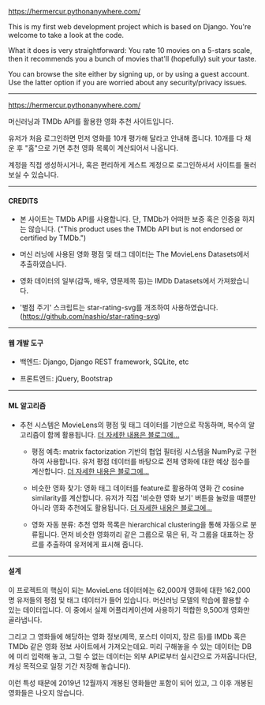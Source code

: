 https://hermercur.pythonanywhere.com/

This is my first web development project which is based on Django. You're welcome to take a look at the code.

What it does is very straightforward: You rate 10 movies on a 5-stars scale, then it recommends you a bunch of movies that'll (hopefully) suit your taste.

You can browse the site either by signing up, or by using a guest account. Use the latter option if you are worried about any security/privacy issues.

---

https://hermercur.pythonanywhere.com/

머신러닝과 TMDb API를 활용한 영화 추천 사이트입니다.

유저가 처음 로그인하면 먼저 영화를 10개 평가해 달라고 안내해 줍니다. 10개를 다 채운 후 "홈"으로 가면 추천 영화 목록이 계산되어서 나옵니다.

계정을 직접 생성하시거나, 혹은 편리하게 게스트 계정으로 로그인하셔서 사이트를 둘러보실 수 있습니다.

---

#### CREDITS

- 본 사이트는 TMDb API를 사용합니다. 단, TMDb가 어떠한 보증 혹은 인증을 하지는 않습니다. ("This product uses the TMDb API but is not endorsed or certified by TMDb.")

- 머신 러닝에 사용된 영화 평점 및 태그 데이터는 The MovieLens Datasets에서 추출하였습니다.

- 영화 데이터의 일부(감독, 배우, 영문제목 등)는 IMDb Datasets에서 가져왔습니다.

- '별점 주기' 스크립트는 star-rating-svg를 개조하여 사용하였습니다. (https://github.com/nashio/star-rating-svg)

---

#### 웹 개발 도구

- 백엔드: Django, Django REST framework, SQLite, etc

- 프론트엔드: jQuery, Bootstrap

---

#### ML 알고리즘

- 추천 시스템은 MovieLens의 평점 및 태그 데이터를 기반으로 작동하며, 복수의 알고리즘이 함께 활용됩니다. [더 자세한 내용은 블로그에...](https://blog.naver.com/hermercur/221836101047)

  - 평점 예측: matrix factorization 기반의 협업 필터링 시스템을 NumPy로 구현하여 사용합니다. 유저 평점 데이터를 바탕으로 전체 영화에 대한 예상 점수를 계산합니다. [더 자세한 내용은 블로그에...](https://blog.naver.com/hermercur/221803243551)

  - 비슷한 영화 찾기: 영화 태그 데이터를 feature로 활용하여 영화 간 cosine similarity를 계산합니다. 유저가 직접 '비슷한 영화 보기' 버튼을 눌렀을 때뿐만 아니라 영화 추천에도 활용됩니다. [더 자세한 내용은 블로그에...](https://blog.naver.com/hermercur/221801410506)

  - 영화 자동 분류: 추천 영화 목록은 hierarchical clustering을 통해 자동으로 분류됩니다. 먼저 비슷한 영화끼리 같은 그룹으로 묶은 뒤, 각 그룹을 대표하는 장르를 추출하여 유저에게 표시해 줍니다.

---

#### 설계

이 프로젝트의 핵심이 되는 MovieLens 데이터에는 62,000개 영화에 대한 162,000명 유저들의 평점 및 태그 데이터가 들어 있습니다. 머신러닝 모델의 학습에 활용할 수 있는 데이터입니다. 이 중에서 실제 어플리케이션에 사용하기 적합한 9,500개 영화만 골라냅니다.

그리고 그 영화들에 해당하는 영화 정보(제목, 포스터 이미지, 장르 등)를 IMDb 혹은 TMDb 같은 영화 정보 사이트에서 가져오는데요. 미리 구해놓을 수 있는 데이터는 DB에 미리 입력해 놓고, 그럴 수 없는 데이터는 외부 API로부터 실시간으로 가져옵니다(단, 캐싱 목적으로 일정 기간 저장해 놓습니다).

이런 특성 때문에 2019년 12월까지 개봉된 영화들만 포함이 되어 있고, 그 이후 개봉된 영화들은 나오지 않습니다.
